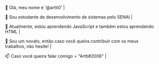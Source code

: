 👋 Olá, meu nome é '@artti0' | 

👀 Sou estudante de desenvolvimento de sistemas pelo SENAI | 

🌱 Atualmente, estou aprendendo JavaScript e também estou aprendendo HTML | 

💞️ Sou um novato, então caso você queira contribuir com os meus trabalhos, não hesite! | 

📫 Caso você queira falar comigo = "Artti#2006" | 
<!---
artti0/artti0 is a ✨ special ✨ repository because its `README.md` (this file) appears on your GitHub profile.
You can click the Preview link to take a look at your changes.
--->
